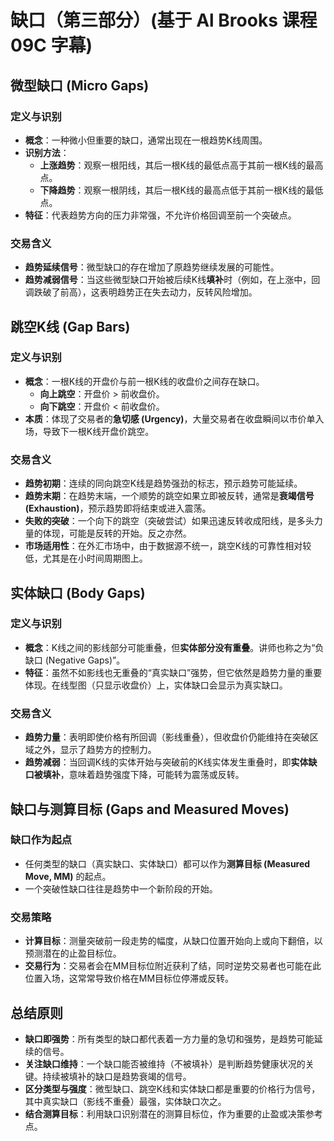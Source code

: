 # 缺口（第三部分）(基于 Al Brooks 课程 09C 字幕)

## 微型缺口 (Micro Gaps)

### 定义与识别
-   **概念**：一种微小但重要的缺口，通常出现在一根趋势K线周围。
-   **识别方法**：
    -   **上涨趋势**：观察一根阳线，其后一根K线的最低点高于其前一根K线的最高点。
    -   **下降趋势**：观察一根阴线，其后一根K线的最高点低于其前一根K线的最低点。
-   **特征**：代表趋势方向的压力非常强，不允许价格回调至前一个突破点。

### 交易含义
-   **趋势延续信号**：微型缺口的存在增加了原趋势继续发展的可能性。
-   **趋势减弱信号**：当这些微型缺口开始被后续K线**填补**时（例如，在上涨中，回调跌破了前高），这表明趋势正在失去动力，反转风险增加。

## 跳空K线 (Gap Bars)

### 定义与识别
-   **概念**：一根K线的开盘价与前一根K线的收盘价之间存在缺口。
    -   **向上跳空**：开盘价 > 前收盘价。
    -   **向下跳空**：开盘价 < 前收盘价。
-   **本质**：体现了交易者的**急切感 (Urgency)**，大量交易者在收盘瞬间以市价单入场，导致下一根K线开盘价跳空。

### 交易含义
-   **趋势初期**：连续的同向跳空K线是趋势强劲的标志，预示趋势可能延续。
-   **趋势末期**：在趋势末端，一个顺势的跳空如果立即被反转，通常是**衰竭信号 (Exhaustion)**，预示趋势即将结束或进入震荡。
-   **失败的突破**：一个向下的跳空（突破尝试）如果迅速反转收成阳线，是多头力量的体现，可能是反转的开始。反之亦然。
-   **市场适用性**：在外汇市场中，由于数据源不统一，跳空K线的可靠性相对较低，尤其是在小时间周期图上。

## 实体缺口 (Body Gaps)

### 定义与识别
-   **概念**：K线之间的影线部分可能重叠，但**实体部分没有重叠**。讲师也称之为“负缺口 (Negative Gaps)”。
-   **特征**：虽然不如影线也无重叠的“真实缺口”强势，但它依然是趋势力量的重要体现。在线型图（只显示收盘价）上，实体缺口会显示为真实缺口。

### 交易含义
-   **趋势力量**：表明即使价格有所回调（影线重叠），但收盘价仍能维持在突破区域之外，显示了趋势方的控制力。
-   **趋势减弱**：当回调K线的实体开始与突破前的K线实体发生重叠时，即**实体缺口被填补**，意味着趋势强度下降，可能转为震荡或反转。

## 缺口与测算目标 (Gaps and Measured Moves)

### 缺口作为起点
-   任何类型的缺口（真实缺口、实体缺口）都可以作为**测算目标 (Measured Move, MM)** 的起点。
-   一个突破性缺口往往是趋势中一个新阶段的开始。

### 交易策略
-   **计算目标**：测量突破前一段走势的幅度，从缺口位置开始向上或向下翻倍，以预测潜在的止盈目标位。
-   **交易行为**：交易者会在MM目标位附近获利了结，同时逆势交易者也可能在此位置入场，这常常导致价格在MM目标位停滞或反转。

## 总结原则
-   **缺口即强势**：所有类型的缺口都代表着一方力量的急切和强势，是趋势可能延续的信号。
-   **关注缺口维持**：一个缺口能否被维持（不被填补）是判断趋势健康状况的关键。持续被填补的缺口是趋势衰竭的信号。
-   **区分类型与强度**：微型缺口、跳空K线和实体缺口都是重要的价格行为信号，其中真实缺口（影线不重叠）最强，实体缺口次之。
-   **结合测算目标**：利用缺口识别潜在的测算目标位，作为重要的止盈或决策参考点。